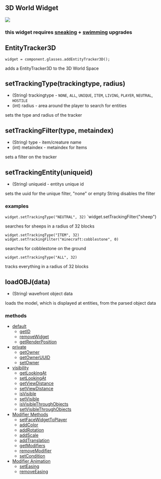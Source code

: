 ## 3D World Widget
![](https://i.imgur.com/s0cEoup.png)
### this widget requires [sneaking](Glasses#sneaking) + [swimming](Glasses#swimming) upgrades

## EntityTracker3D
`widget = component.glasses.addEntityTracker3D();`

adds a EntityTracker3D to the 3D World Space


## setTrackingType(trackingtype, radius)
* (String) trackingtype - `NONE`, `ALL`, `UNIQUE`, `ITEM`, `LIVING`, `PLAYER`, `NEUTRAL`, `HOSTILE`
* (int) radius - area around the player to search for entities

sets the type and radius of the tracker

## setTrackingFilter(type, metaindex)
* (String) type - item/creature name
* (int) metaindex - metaindex for Items

sets a filter on the tracker

## setTrackingEntity(uniqueid)
* (String) uniqueid - entitys unique id

sets the uuid for the unique filter, "none" or empty String disables the filter

### examples

`widget.setTrackingType("NEUTRAL", 32)` 
`widget.setTrackingFilter("sheep")

searches for sheeps in a radius of 32 blocks

`widget.setTrackingType("ITEM", 32)`
`widget.setTrackingFilter("minecraft:cobblestone", 0)` 

searches for cobblestone on the ground

`widget.setTrackingType("ALL", 32)` 

tracks everything in a radius of 32 blocks



## loadOBJ(data)
* (String) wavefront object data

loads the model, which is displayed at entities, from the parsed object data


### methods
* [default](Widget_Methods_default)
  * [getID](Widget_Methods_default#getID)
  * [removeWidget](Widget_Methods_default#removeWidget)
  * [getRenderPosition](Widget_Methods_getRenderPosition)
* [private](Widget_Methods_private)
  * [getOwner](Widget_Methods_private#getOwner)
  * [getOwnerUUID](Widget_Methods_private#getOwnerUUID)
  * [setOwner](Widget_Methods_private#setOwner)
* [visibility](Widget_Methods_visibility)
  * [getLookingAt](Widget3D_Methods_visibility#getLookingAt)
  * [setLookingAt](Widget3D_Methods_visibility#setLookingAt)
  * [getViewDistance](Widget3D_Methods_visibility#getViewDistance)
  * [setViewDistance](Widget3D_Methods_visibility#setViewDistance)
  * [isVisible](Widget_Methods_visibility#isVisible)
  * [setVisible](Widget_Methods_visibility#setVisible)
  * [isVisibleThroughObjects](Widget3D_Methods_visibility#isVisibleThroughObjects)
  * [setVisibleThroughObjects](Widget3D_Methods_visibility#setVisibleThroughObjects)
* [Modifier Methods](WidgetModifiers)
  * [setFaceWidgetToPlayer](WidgetModifier_setFaceWidgetToPlayer)
  * [addColor](WidgetModifiers#addColor)
  * [addRotation](WidgetModifiers#addRotation)
  * [addScale](WidgetModifiers#addScale)
  * [addTranslation](WidgetModifiers#addTranslation)
  * [getModifiers](WidgetModifierMethods#getModifiers)
  * [removeModifier](WidgetModifierMethods#removeModifier)
  * [setCondition](WidgetModifierConditions)
* [Modifier Animation](WidgetModifiers#animation)
  * [setEasing](WidgetModifiers#seteasing)
  * [removeEasing](WidgetModifiers#removeeasing)